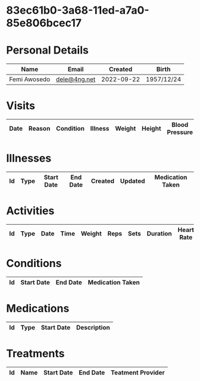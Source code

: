 
# 83ec61b0-3a68-11ed-a7a0-85e806bcec17

# Personal Details

| Name | Email | Created | Birth |
| ---  | ---   | ---     | ---   |
| Femi Awosedo| <dele@4ng.net> | 2022-09-22   | 1957/12/24|

# Visits

| Date | Reason | Condition | Illness | Weight | Height | Blood Pressure | Communication | 
| --- | --- | --- | --- | --- | --- | --- | --- | 

# Illnesses

| Id | Type | Start Date | End Date | Created | Updated | Medication Taken |  
| --- | --- | --- | --- | --- | --- | --- | 


# Activities

| Id | Type | Date | Time | Weight | Reps | Sets | Duration | Heart Rate | Calories Burned |
| --- | --- | --- | --- | --- | --- | --- | --- | --- | --- |


# Conditions

| Id | Start Date | End Date | Medication Taken |  
| --- | --- | --- | --- |


# Medications<a id=meds></a>

| Id | Type | Start Date | Description |
| --- | --- | --- | --- | 


# Treatments

| Id | Name | Start Date | End Date | Teatment Provider |  
| --- | --- | --- | --- | -- |

